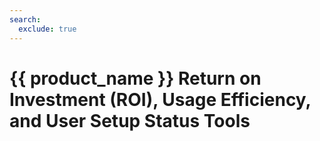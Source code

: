 ```yaml
---
search:
  exclude: true
---
```


# {{ product_name }} Return on Investment (ROI), Usage Efficiency, and User Setup Status Tools

<script>
document.location.href="../Return-on-Investment-ROI-Usage-Efficiency-and-User-Setup-Status-Tools/";
</script>